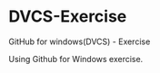 DVCS-Exercise
=============
GitHub for windows(DVCS) - Exercise

Using Github for Windows exercise.
